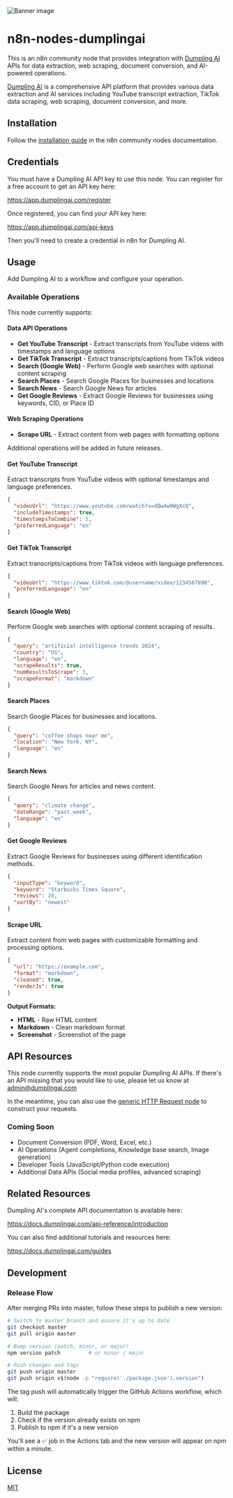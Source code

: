 ![Banner image](https://user-images.githubusercontent.com/10284570/173569848-c624317f-42b1-45a6-ab09-f0ea3c247648.png)

# n8n-nodes-dumplingai

This is an n8n community node that provides integration with [Dumpling AI](https://dumplingai.com) APIs for data extraction, web scraping, document conversion, and AI-powered operations.

[Dumpling AI](https://dumplingai.com) is a comprehensive API platform that provides various data extraction and AI services including YouTube transcript extraction, TikTok data scraping, web scraping, document conversion, and more.

## Installation

Follow the [installation guide](https://docs.n8n.io/integrations/community-nodes/installation/) in the n8n community nodes documentation.

## Credentials

You must have a Dumpling AI API key to use this node. You can register for a free account to get an API key here:

https://app.dumplingai.com/register

Once registered, you can find your API key here:

https://app.dumplingai.com/api-keys

Then you'll need to create a credential in n8n for Dumpling AI.

## Usage

Add Dumpling AI to a workflow and configure your operation.

### Available Operations

This node currently supports:

#### Data API Operations
- **Get YouTube Transcript** - Extract transcripts from YouTube videos with timestamps and language options
- **Get TikTok Transcript** - Extract transcripts/captions from TikTok videos
- **Search (Google Web)** - Perform Google web searches with optional content scraping
- **Search Places** - Search Google Places for businesses and locations
- **Search News** - Search Google News for articles
- **Get Google Reviews** - Extract Google Reviews for businesses using keywords, CID, or Place ID

#### Web Scraping Operations
- **Scrape URL** - Extract content from web pages with formatting options

Additional operations will be added in future releases.

#### Get YouTube Transcript

Extract transcripts from YouTube videos with optional timestamps and language preferences.

```json
{
  "videoUrl": "https://www.youtube.com/watch?v=dQw4w9WgXcQ",
  "includeTimestamps": true,
  "timestampsToCombine": 5,
  "preferredLanguage": "en"
}
```

#### Get TikTok Transcript

Extract transcripts/captions from TikTok videos with language preferences.

```json
{
  "videoUrl": "https://www.tiktok.com/@username/video/1234567890",
  "preferredLanguage": "en"
}
```

#### Search (Google Web)

Perform Google web searches with optional content scraping of results.

```json
{
  "query": "artificial intelligence trends 2024",
  "country": "US",
  "language": "en",
  "scrapeResults": true,
  "numResultsToScrape": 3,
  "scrapeFormat": "markdown"
}
```

#### Search Places

Search Google Places for businesses and locations.

```json
{
  "query": "coffee shops near me",
  "location": "New York, NY",
  "language": "en"
}
```

#### Search News

Search Google News for articles and news content.

```json
{
  "query": "climate change",
  "dateRange": "past_week",
  "language": "en"
}
```

#### Get Google Reviews

Extract Google Reviews for businesses using different identification methods.

```json
{
  "inputType": "keyword",
  "keyword": "Starbucks Times Square",
  "reviews": 20,
  "sortBy": "newest"
}
```

#### Scrape URL

Extract content from web pages with customizable formatting and processing options.

```json
{
  "url": "https://example.com",
  "format": "markdown",
  "cleaned": true,
  "renderJs": true
}
```

**Output Formats:**
- **HTML** - Raw HTML content
- **Markdown** - Clean markdown format  
- **Screenshot** - Screenshot of the page

## API Resources

This node currently supports the most popular Dumpling AI APIs. If there's an API missing that you would like to use, please let us know at admin@dumplingai.com

In the meantime, you can also use the [generic HTTP Request node](https://docs.n8n.io/integrations/builtin/core-nodes/n8n-nodes-base.httprequest/) to construct your requests.

### Coming Soon

- Document Conversion (PDF, Word, Excel, etc.)
- AI Operations (Agent completions, Knowledge base search, Image generation)
- Developer Tools (JavaScript/Python code execution)
- Additional Data APIs (Social media profiles, advanced scraping)

## Related Resources

Dumpling AI's complete API documentation is available here:

https://docs.dumplingai.com/api-reference/introduction

You can also find additional tutorials and resources here:

https://docs.dumplingai.com/guides

## Development

### Release Flow

After merging PRs into master, follow these steps to publish a new version:

```bash
# Switch to master branch and ensure it's up to date
git checkout master
git pull origin master

# Bump version (patch, minor, or major)
npm version patch         # or minor / major

# Push changes and tags
git push origin master
git push origin v$(node -p "require('./package.json').version")
```

The tag push will automatically trigger the GitHub Actions workflow, which will:
1. Build the package
2. Check if the version already exists on npm
3. Publish to npm if it's a new version

You'll see a ✅ job in the Actions tab and the new version will appear on npm within a minute.

## License

[MIT](https://github.com/dumplingai/n8n-nodes-dumplingai/blob/master/LICENSE.md)
